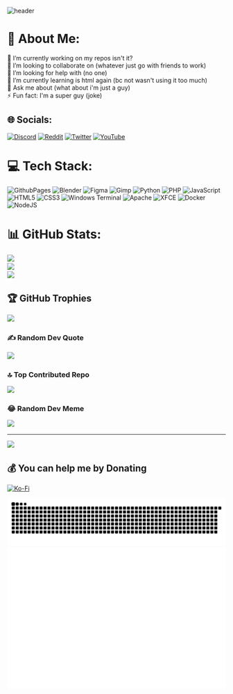 ![header](https://capsule-render.vercel.app/api?type=waving&color=gradient&height=270&section=header&text=Hello&fontSize=90&desc=This%20About%20me&animation=fadeIn)

# 💫 About Me:
🔭 I’m currently working on my repos isn't it?<br>👯 I’m looking to collaborate on (whatever just go with friends to work)<br>🤝 I’m looking for help with (no one)<br>🌱 I’m currently learning is html again (bc not wasn't using it too much)<br>💬 Ask me about (what about i'm just a guy)<br>⚡ Fun fact: I'm a super guy (joke)


## 🌐 Socials:
[![Discord](https://img.shields.io/badge/Discord-%237289DA.svg?logo=discord&logoColor=white)](https://discord.gg/https://discord.gg/mRsKxHmMyC) [![Reddit](https://img.shields.io/badge/Reddit-%23FF4500.svg?logo=Reddit&logoColor=white)](https://reddit.com/user/Middle_Run_4839) [![Twitter](https://img.shields.io/badge/Twitter-%231DA1F2.svg?logo=Twitter&logoColor=white)](https://twitter.com/iDeveloperNesto1) [![YouTube](https://img.shields.io/badge/YouTube-%23FF0000.svg?logo=YouTube&logoColor=white)](https://youtube.com/@UC0pXWZg2rspu31u1xFoiEyg) 

# 💻 Tech Stack:
![GithubPages](https://img.shields.io/badge/github%20pages-121013?style=for-the-badge&logo=github&logoColor=white) ![Blender](https://img.shields.io/badge/blender-%23F5792A.svg?style=for-the-badge&logo=blender&logoColor=white) ![Figma](https://img.shields.io/badge/figma-%23F24E1E.svg?style=for-the-badge&logo=figma&logoColor=white) ![Gimp](https://img.shields.io/badge/Gimp-657D8B?style=for-the-badge&logo=gimp&logoColor=FFFFFF) ![Python](https://img.shields.io/badge/python-3670A0?style=for-the-badge&logo=python&logoColor=ffdd54) ![PHP](https://img.shields.io/badge/php-%23777BB4.svg?style=for-the-badge&logo=php&logoColor=white) ![JavaScript](https://img.shields.io/badge/javascript-%23323330.svg?style=for-the-badge&logo=javascript&logoColor=%23F7DF1E) ![HTML5](https://img.shields.io/badge/html5-%23E34F26.svg?style=for-the-badge&logo=html5&logoColor=white) ![CSS3](https://img.shields.io/badge/css3-%231572B6.svg?style=for-the-badge&logo=css3&logoColor=white) ![Windows Terminal](https://img.shields.io/badge/Windows%20Terminal-%234D4D4D.svg?style=for-the-badge&logo=windows-terminal&logoColor=white) ![Apache](https://img.shields.io/badge/apache-%23D42029.svg?style=for-the-badge&logo=apache&logoColor=white) ![XFCE](https://img.shields.io/badge/XFCE-%232284F2.svg?style=for-the-badge&logo=xfce&logoColor=white) ![Docker](https://img.shields.io/badge/docker-%230db7ed.svg?style=for-the-badge&logo=docker&logoColor=white) ![NodeJS](https://img.shields.io/badge/node.js-6DA55F?style=for-the-badge&logo=node.js&logoColor=white)
# 📊 GitHub Stats:
![](https://github-readme-stats.vercel.app/api?username=ITProggerUZ&theme=tokyonight&hide_border=false&include_all_commits=false&count_private=false)<br/>
![](https://github-readme-streak-stats.herokuapp.com/?user=ITProggerUZ&theme=tokyonight&hide_border=false)<br/>
![](https://github-readme-stats.vercel.app/api/top-langs/?username=ITProggerUZ&theme=tokyonight&hide_border=false&include_all_commits=false&count_private=false&layout=compact)

## 🏆 GitHub Trophies
![](https://github-profile-trophy.vercel.app/?username=ITProggerUZ&theme=tokyonight&no-frame=true&no-bg=false&margin-w=4)

### ✍️ Random Dev Quote
![](https://quotes-github-readme.vercel.app/api?type=vetical&theme=tokyonight)

### 🔝 Top Contributed Repo
![](https://github-contributor-stats.vercel.app/api?username=ITProggerUZ&limit=5&theme=dark&combine_all_yearly_contributions=true)

### 😂 Random Dev Meme
<img src='https://randommeme-five.vercel.app/' style="height: 400px;"/>

---
[![](https://visitcount.itsvg.in/api?id=ITProggerUZ&icon=0&color=6)](https://visitcount.itsvg.in)

  ## 💰 You can help me by Donating
  [![Ko-Fi](https://img.shields.io/badge/Ko--fi-F16061?style=for-the-badge&logo=ko-fi&logoColor=white)](https://ko-fi.com/channel4two) 

![snake svg](https://raw.githubusercontent.com/ITProggeruz/ITProggeruz/output/github-contribution-grid-snake-dark.svg)
![contrib 3d](https://raw.githubusercontent.com/ITProggeruz/ITProggeruz/main/metrics.plugin.isocalendar.fullyear.svg)
